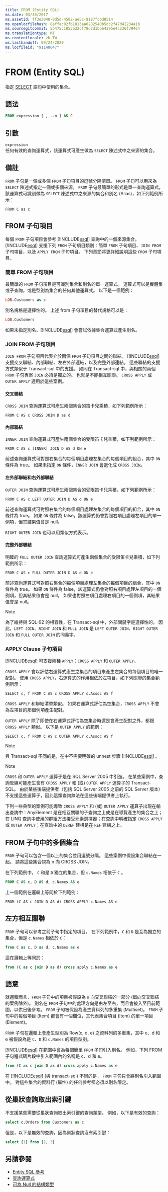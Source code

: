 ```yaml
---
title: FROM (Entity SQL)
ms.date: 03/30/2017
ms.assetid: ff3e3048-0d5d-4502-ae5c-9187fcbd0514
ms.openlocfilehash: 8affac82fb1813aa0282540b5dc2f47d42234a1b
ms.sourcegitcommit: 5b475c1855b32cf78d2d1bbb4295e4c236f39464
ms.translationtype: MT
ms.contentlocale: zh-TW
ms.lasthandoff: 09/24/2020
ms.locfileid: "91148047"
---
```

# <a name="from-entity-sql"></a>FROM (Entity SQL)

指定 [SELECT](select-entity-sql.md) 語句中使用的集合。

## <a name="syntax"></a>語法

```sql
FROM expression [ ,...n ] AS C
```

## <a name="arguments"></a>引數

`expression` \
任何有效的查詢運算式，該運算式可產生做為 `SELECT` 陳述式中之來源的集合。

## <a name="remarks"></a>備註

`FROM` 子句是一個或多個 `FROM` 子句項目的逗號分隔清單。 `FROM` 子句可以用來為 `SELECT` 陳述式指定一個或多個來源。 `FROM` 子句最簡單的形式是單一查詢運算式，該運算式可識別做為 `SELECT` 陳述式中之來源的集合和別名 (Alias)，如下列範例所示：

`FROM C as c`

## <a name="from-clause-items"></a>FROM 子句項目

每個 `FROM` 子句項目會參考 [!INCLUDE[esql](../../../../../../includes/esql-md.md)] 查詢中的一個來源集合。 [!INCLUDE[esql](../../../../../../includes/esql-md.md)] 支援下列 `FROM` 子句項目類別：簡單 `FROM` 子句項目、`JOIN FROM` 子句項目，以及 `APPLY FROM` 子句項目。 下列章節將更詳細說明這些 `FROM` 子句項目。

### <a name="simple-from-clause-item"></a>簡單 FROM 子句項目

最簡單的 `FROM` 子句項目是可識別集合和別名的單一運算式。 運算式可以是實體集或子查詢，或是型別為集合的任何其他運算式。 以下是一個範例：

```sql
LOB.Customers as c
```

別名規格是選擇性的。 上述 from 子句項目的替代規格可以是：

```sql
LOB.Customers
```

如果未指定別名，[!INCLUDE[esql](../../../../../../includes/esql-md.md)] 會嘗試依據集合運算式產生別名。

### <a name="join-from-clause-item"></a>JOIN FROM 子句項目

`JOIN FROM` 子句項目代表介於兩個 `FROM` 子句項目之間的聯結。 [!INCLUDE[esql](../../../../../../includes/esql-md.md)] 支援交叉聯結、內部聯結、左右外部連結，以及完整外部連結。 這些聯結的支援方式類似于 Transact-sql 中的支援。 如同在 Transact-sql 中，與相關的兩個 `FROM` 子句專案 `JOIN` 必須是獨立的。 也就是不能相互關聯。 `CROSS APPLY` 或 `OUTER APPLY` 適用於這些案例。

#### <a name="cross-joins"></a>交叉聯結

`CROSS JOIN` 查詢運算式可產生兩個集合的笛卡兒乘積，如下列範例所示：

`FROM C AS c CROSS JOIN D as d`

#### <a name="inner-joins"></a>內部聯結

`INNER JOIN` 查詢運算式可產生兩個集合的受限笛卡兒乘積，如下列範例所示：

`FROM C AS c [INNER] JOIN D AS d ON e`

前述查詢運算式可對照右集合的每個項目處理左集合的每個項目的組合，其中 `ON` 條件為 true。 如果未指定 `ON` 條件，`INNER JOIN` 會退化成 `CROSS JOIN`。

#### <a name="left-outer-joins-and-right-outer-joins"></a>左外部聯結和右外部聯結

`OUTER JOIN` 查詢運算式可產生兩個集合的受限笛卡兒乘積，如下列範例所示：

`FROM C AS c LEFT OUTER JOIN D AS d ON e`

前述查詢運算式可對照右集合的每個項目處理左集合的每個項目的組合，其中 `ON` 條件為 true。 如果 `ON` 條件為 false，該運算式仍會對照右項目處理左項目的單一例項，但其結果值會是 null。

`RIGHT OUTER JOIN` 也可以用類似方式表示。

#### <a name="full-outer-joins"></a>完整外部聯結

明確的 `FULL OUTER JOIN` 查詢運算式可產生兩個集合的受限笛卡兒乘積，如下列範例所示：

`FROM C AS c FULL OUTER JOIN D AS d ON e`

前述查詢運算式可對照右集合的每個項目處理左集合的每個項目的組合，其中 `ON` 條件為 true。 如果 `ON` 條件為 false，該運算式仍會對照右項目處理左項目的一個例項，但其結果值會是 null。 如果也對照左項目處理右項目的一個例項，其結果值會是 null。

> [!NOTE]
> 為了維持與 SQL-92 的相容性，在 Transact-sql 中，外部關鍵字是選擇性的。 因此，`LEFT JOIN`、`RIGHT JOIN` 和 `FULL JOIN` 是 `LEFT OUTER JOIN`、`RIGHT OUTER JOIN` 和 `FULL OUTER JOIN` 的同義字。

### <a name="apply-clause-item"></a>APPLY Clause 子句項目

[!INCLUDE[esql](../../../../../../includes/esql-md.md)] 可支援兩種 `APPLY`：`CROSS APPLY` 和 `OUTER APPLY`。

`CROSS APPLY` 會以評估右運算式產生之集合的項目來產生左集合的每個項目的唯一配對。 使用 `CROSS APPLY`，右運算式的作用相依於左項目，如下列關聯的集合範例所示：

`SELECT c, f FROM C AS c CROSS APPLY c.Assoc AS f`

`CROSS APPLY` 和聯結清單類似。 如果右運算式評估為空集合，`CROSS APPLY` 不會為左項目的那個例項產生配對。

`OUTER APPLY` 除了即使在右運算式評估為空集合時還是會產生配對之外，都跟 `CROSS APPLY` 類似。 以下是 `OUTER APPLY` 的範例：

`SELECT c, f FROM C AS c OUTER APPLY c.Assoc AS f`

> [!NOTE]
> 與 Transact-sql 不同的是，在中不需要明確的 unnest 步驟 [!INCLUDE[esql](../../../../../../includes/esql-md.md)] 。

> [!NOTE]
> `CROSS` 和 `OUTER APPLY` 運算子是在 SQL Server 2005 中引進。 在某些案例中，查詢管線可能產生含有 `CROSS APPLY` 和 (或) `OUTER APPLY` 運算子的 Transact-SQL。 由於某些後端提供者（包括 SQL Server 2005 之前的 SQL Server 版本）不支援這些運算子，因此這類查詢無法在這些後端提供者上執行。
>
> 下列一些典型的案例可能導致 `CROSS APPLY` 和 (或) `OUTER APPLY` 運算子出現在輸出查詢中：AnyElement 是在相互關聯的子查詢之上或是在導覽產生的集合之上；在 LINQ 查詢中使用的群組方法接受元素選擇器；在查詢中明確指定 `CROSS APPLY` 或 `OUTER APPLY`；在查詢中的 `DEREF` 建構是在 `REF` 建構之上。

## <a name="multiple-collections-in-the-from-clause"></a>FROM 子句中的多個集合

`FROM` 子句可以包含一個以上的集合並用逗號分隔。 這些案例中假設集合聯結在一起。 請將這些集合視為 n 向 CROSS JOIN。

在下列範例中， `C` 和是 `D` 獨立的集合，但 `c.Names` 相依于 `C` 。

```sql
FROM C AS c, D AS d, c.Names AS e
```

上一個範例在邏輯上等同於下列範例：

`FROM (C AS c JOIN D AS d) CROSS APPLY c.Names AS e`

## <a name="left-correlation"></a>左方相互關聯

 `FROM` 子句可以參考之前子句中指定的項目。 在下列範例中，`C` 和 `D` 是互為獨立的集合，但是 `c.Names` 相依於 `C`：

```sql
from C as c, D as d, c.Names as e
```

這在邏輯上等同於：

```sql
from (C as c join D as d) cross apply c.Names as e
```

## <a name="semantics"></a>語意

就邏輯而言，`FROM` 子句中的項目被假設為 `n` 向交叉聯結的一部分 (單向交叉聯結的案例除外)。 別名在 `FROM` 子句中的處理方向是由左至右，而且會被入至目前範圍，以供日後參考。 `FROM` 子句被假設為產生資料列的多重集 (Multiset)。 `FROM` 子句中的每個項目 (Item) 都會有一個欄位，其代表集合項目 (Item) 的單一項目 (Element)。

`FROM` 子句在邏輯上會產生型別為 Row(c, d, e) 之資料列的多重集，其中 c、d 和 e 被假設為是 `C`、`D` 和 `c.Names` 的項目型別。

[!INCLUDE[esql](../../../../../../includes/esql-md.md)] 在範圍中會為每個簡單 `FROM` 子句引入別名。 例如，下列 FROM 子句程式碼片段中引入範圍內的名稱是 c、d 和 e。

```sql
from (C as c join D as d) cross apply c.Names as e
```

在 [!INCLUDE[esql](../../../../../../includes/esql-md.md)] (與 transact-sql) 不同的是， `FROM` 子句只會將別名引入範圍中。 對這些集合的資料行 (屬性) 的任何參考都必須以別名限定。

## <a name="pulling-up-keys-from-nested-queries"></a>從巢狀查詢取出索引鍵

不支援某些需要從巢狀查詢取出索引鍵的查詢類型。 例如，以下是有效的查詢：

```sql
select c.Orders from Customers as c
```

但是，以下是無效的查詢，因為巢狀查詢沒有索引鍵：

```sql
select {1} from {2, 3}
```

## <a name="see-also"></a>另請參閱

- [Entity SQL 參考](entity-sql-reference.md)
- [查詢運算式](query-expressions-entity-sql.md)
- [可為 Null 的結構類型](nullable-structured-types-entity-sql.md)
